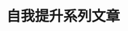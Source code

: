 ---
title: "自我提升系列文章"
keywords: ["自我提升", "时间管理", "笔记管理", "任务管理", "目标管理", "资产财务", "金钱", "知识笔记", "读书笔记", "终身学习"]
description: "自我提升系列文章，教你学会如何管理自己的时间、任务管理、目标管理、资产财务、知识笔记、写作、摄影、读书笔记、快速学习等技巧"
---